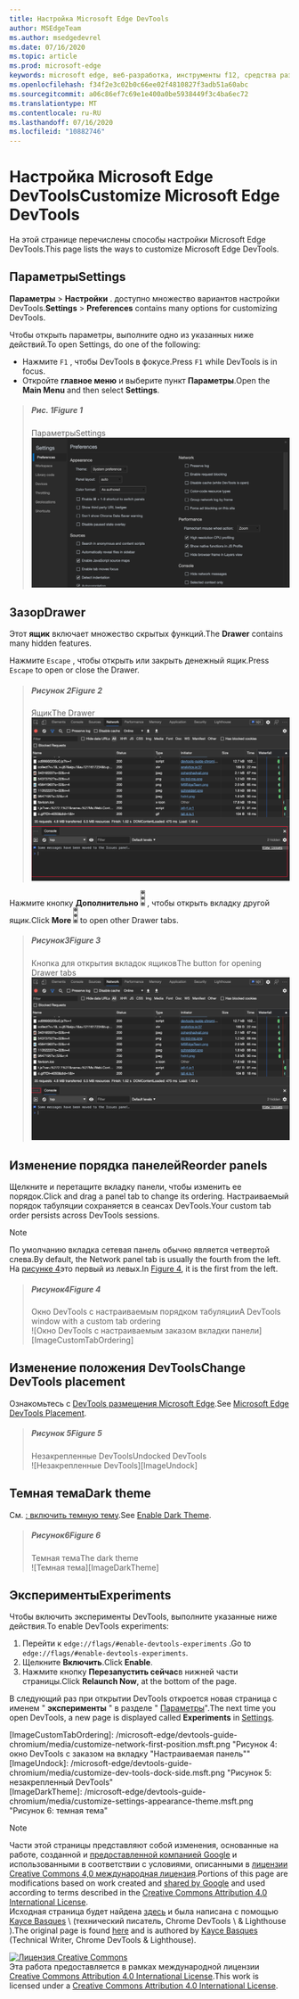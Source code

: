```yaml
---
title: Настройка Microsoft Edge DevTools
author: MSEdgeTeam
ms.author: msedgedevrel
ms.date: 07/16/2020
ms.topic: article
ms.prod: microsoft-edge
keywords: microsoft edge, веб-разработка, инструменты f12, средства разработчика
ms.openlocfilehash: f34f2e3c02b0c66ee02f4810827f3adb51a60abc
ms.sourcegitcommit: a06c86ef7c69e1e400a0be5938449f3c4ba6ec72
ms.translationtype: MT
ms.contentlocale: ru-RU
ms.lasthandoff: 07/16/2020
ms.locfileid: "10882746"
---
```

<!-- Copyright Kayce Basques 

   Licensed under the Apache License, Version 2.0 (the "License");
   you may not use this file except in compliance with the License.
   You may obtain a copy of the License at

       https://www.apache.org/licenses/LICENSE-2.0

   Unless required by applicable law or agreed to in writing, software
   distributed under the License is distributed on an "AS IS" BASIS,
   WITHOUT WARRANTIES OR CONDITIONS OF ANY KIND, either express or implied.
   See the License for the specific language governing permissions and
   limitations under the License.  -->





# <span data-ttu-id="7d2d4-103">Настройка Microsoft Edge DevTools</span><span class="sxs-lookup"><span data-stu-id="7d2d4-103">Customize Microsoft Edge DevTools</span></span>   

  

<span data-ttu-id="7d2d4-104">На этой странице перечислены способы настройки Microsoft Edge DevTools.</span><span class="sxs-lookup"><span data-stu-id="7d2d4-104">This page lists the ways to customize Microsoft Edge DevTools.</span></span>  

## <span data-ttu-id="7d2d4-105">Параметры</span><span class="sxs-lookup"><span data-stu-id="7d2d4-105">Settings</span></span>   

<span data-ttu-id="7d2d4-106">**Параметры**  >  **Настройки** . доступно множество вариантов настройки DevTools.</span><span class="sxs-lookup"><span data-stu-id="7d2d4-106">**Settings** > **Preferences** contains many options for customizing DevTools.</span></span>  

<span data-ttu-id="7d2d4-107">Чтобы открыть параметры, выполните одно из указанных ниже действий.</span><span class="sxs-lookup"><span data-stu-id="7d2d4-107">To open Settings, do one of the following:</span></span>  

*   <span data-ttu-id="7d2d4-108">Нажмите `F1` , чтобы DevTools в фокусе.</span><span class="sxs-lookup"><span data-stu-id="7d2d4-108">Press `F1` while DevTools is in focus.</span></span>  
*   <span data-ttu-id="7d2d4-109">Откройте **главное меню** и выберите пункт **Параметры**.</span><span class="sxs-lookup"><span data-stu-id="7d2d4-109">Open the **Main Menu** and then select **Settings**.</span></span>  

> ##### <span data-ttu-id="7d2d4-110">Рис. 1</span><span class="sxs-lookup"><span data-stu-id="7d2d4-110">Figure 1</span></span>  
> <span data-ttu-id="7d2d4-111">Параметры</span><span class="sxs-lookup"><span data-stu-id="7d2d4-111">Settings</span></span>  
> ![Параметры][ImageSettings]  

## <span data-ttu-id="7d2d4-113">Зазор</span><span class="sxs-lookup"><span data-stu-id="7d2d4-113">Drawer</span></span>   

<span data-ttu-id="7d2d4-114">Этот **ящик** включает множество скрытых функций.</span><span class="sxs-lookup"><span data-stu-id="7d2d4-114">The **Drawer** contains many hidden features.</span></span>  

<span data-ttu-id="7d2d4-115">Нажмите `Escape` , чтобы открыть или закрыть денежный ящик.</span><span class="sxs-lookup"><span data-stu-id="7d2d4-115">Press `Escape` to open or close the Drawer.</span></span>  

> ##### <span data-ttu-id="7d2d4-116">Рисунок 2</span><span class="sxs-lookup"><span data-stu-id="7d2d4-116">Figure 2</span></span>  
> <span data-ttu-id="7d2d4-117">Ящик</span><span class="sxs-lookup"><span data-stu-id="7d2d4-117">The Drawer</span></span>  
> ![Ящик][ImageDrawerExample]  

<span data-ttu-id="7d2d4-119">Нажмите кнопку **Дополнительно** ![ ][ImageMoreIcon] , чтобы открыть вкладку другой ящик.</span><span class="sxs-lookup"><span data-stu-id="7d2d4-119">Click **More** ![More][ImageMoreIcon]  to open other Drawer tabs.</span></span>  

> ##### <span data-ttu-id="7d2d4-120">Рисунок3</span><span class="sxs-lookup"><span data-stu-id="7d2d4-120">Figure 3</span></span>  
> <span data-ttu-id="7d2d4-121">Кнопка для открытия вкладок ящиков</span><span class="sxs-lookup"><span data-stu-id="7d2d4-121">The button for opening Drawer tabs</span></span>  
> ![Кнопка для открытия вкладок ящиков][ImageMoreDrawerTabs]  

## <span data-ttu-id="7d2d4-123">Изменение порядка панелей</span><span class="sxs-lookup"><span data-stu-id="7d2d4-123">Reorder panels</span></span>   

<span data-ttu-id="7d2d4-124">Щелкните и перетащите вкладку панели, чтобы изменить ее порядок.</span><span class="sxs-lookup"><span data-stu-id="7d2d4-124">Click and drag a panel tab to change its ordering.</span></span>  <span data-ttu-id="7d2d4-125">Настраиваемый порядок табуляции сохраняется в сеансах DevTools.</span><span class="sxs-lookup"><span data-stu-id="7d2d4-125">Your custom tab order persists across DevTools sessions.</span></span>  

> [!NOTE]
> <span data-ttu-id="7d2d4-126">По умолчанию вкладка сетевая панель обычно является четвертой слева.</span><span class="sxs-lookup"><span data-stu-id="7d2d4-126">By default, the Network panel tab is usually the fourth from the left.</span></span>  <span data-ttu-id="7d2d4-127">На [рисунке 4](#figure-4)это первый из левых.</span><span class="sxs-lookup"><span data-stu-id="7d2d4-127">In [Figure 4](#figure-4), it is the first from the left.</span></span>  

> ##### <span data-ttu-id="7d2d4-128">Рисунок4</span><span class="sxs-lookup"><span data-stu-id="7d2d4-128">Figure 4</span></span>  
> <span data-ttu-id="7d2d4-129">Окно DevTools с настраиваемым порядком табуляции</span><span class="sxs-lookup"><span data-stu-id="7d2d4-129">A DevTools window with a custom tab ordering</span></span>    
> ![Окно DevTools с настраиваемым заказом вкладки панели][ImageCustomTabOrdering]  

## <span data-ttu-id="7d2d4-131">Изменение положения DevTools</span><span class="sxs-lookup"><span data-stu-id="7d2d4-131">Change DevTools placement</span></span>   

<span data-ttu-id="7d2d4-132">Ознакомьтесь с [DevTools размещения Microsoft Edge][DevToolsPlacement].</span><span class="sxs-lookup"><span data-stu-id="7d2d4-132">See [Microsoft Edge DevTools Placement][DevToolsPlacement].</span></span>  

> ##### <span data-ttu-id="7d2d4-133">Рисунок 5</span><span class="sxs-lookup"><span data-stu-id="7d2d4-133">Figure 5</span></span>  
> <span data-ttu-id="7d2d4-134">Незакрепленные DevTools</span><span class="sxs-lookup"><span data-stu-id="7d2d4-134">Undocked DevTools</span></span>  
> ![Незакрепленные DevTools][ImageUndock]  

## <span data-ttu-id="7d2d4-136">Темная тема</span><span class="sxs-lookup"><span data-stu-id="7d2d4-136">Dark theme</span></span>   

<span data-ttu-id="7d2d4-137">См. [: включить темную тему][DarkTheme].</span><span class="sxs-lookup"><span data-stu-id="7d2d4-137">See [Enable Dark Theme][DarkTheme].</span></span>  

> ##### <span data-ttu-id="7d2d4-138">Рисунок6</span><span class="sxs-lookup"><span data-stu-id="7d2d4-138">Figure 6</span></span>  
> <span data-ttu-id="7d2d4-139">Темная тема</span><span class="sxs-lookup"><span data-stu-id="7d2d4-139">The dark theme</span></span>  
> ![Темная тема][ImageDarkTheme]  

## <span data-ttu-id="7d2d4-141">Эксперименты</span><span class="sxs-lookup"><span data-stu-id="7d2d4-141">Experiments</span></span>   

<span data-ttu-id="7d2d4-142">Чтобы включить эксперименты DevTools, выполните указанные ниже действия.</span><span class="sxs-lookup"><span data-stu-id="7d2d4-142">To enable DevTools experiments:</span></span>  

1.  <span data-ttu-id="7d2d4-143">Перейти к `edge://flags/#enable-devtools-experiments` .</span><span class="sxs-lookup"><span data-stu-id="7d2d4-143">Go to `edge://flags/#enable-devtools-experiments`.</span></span>  
1.  <span data-ttu-id="7d2d4-144">Щелкните **Включить**.</span><span class="sxs-lookup"><span data-stu-id="7d2d4-144">Click **Enable**.</span></span>  
1.  <span data-ttu-id="7d2d4-145">Нажмите кнопку **Перезапустить сейчас**в нижней части страницы.</span><span class="sxs-lookup"><span data-stu-id="7d2d4-145">Click **Relaunch Now**, at the bottom of the page.</span></span>  

<span data-ttu-id="7d2d4-146">В следующий раз при открытии DevTools откроется новая страница с именем " **эксперименты** " в разделе " [Параметры](#settings)".</span><span class="sxs-lookup"><span data-stu-id="7d2d4-146">The next time you open DevTools, a new page is displayed called **Experiments** in [Settings](#settings).</span></span>  

   

  

<!-- image links -->  

[ImageMoreIcon]: /microsoft-edge/devtools-guide-chromium/media/more-icon.msft.png  

[ImageSettings]: /microsoft-edge/devtools-guide-chromium/media/customize-settings-preferences.msft.png "Рисунок 1: параметры"  
[ImageDrawerExample]: /microsoft-edge/devtools-guide-chromium/media/customize-drawer-open.msft.png "Рисунок 2: ящик"  
[ImageMoreDrawerTabs]: /microsoft-edge/devtools-guide-chromium/media/customize-drawer-open-more-tools.msft.png "Рисунок 3: кнопка для открытия вкладок ящиков"  
[ImageCustomTabOrdering]: /microsoft-edge/devtools-guide-chromium/media/customize-network-first-position.msft.png "Рисунок 4: окно DevTools с заказом на вкладку "Настраиваемая панель""  
[ImageUndock]: /microsoft-edge/devtools-guide-chromium/media/customize-dev-tools-dock-side.msft.png "Рисунок 5: незакрепленный DevTools"  
[ImageDarkTheme]: /microsoft-edge/devtools-guide-chromium/media/customize-settings-appearance-theme.msft.png "Рисунок 6: темная тема"  

<!-- links -->  

[DevToolsPlacement]: /microsoft-edge/devtools-guide-chromium/customize/placement "Изменение положения DevTools Microsoft EDGE (Отстыковка, закрепить в нижней части, закрепить слева)"  
[DarkTheme]: /microsoft-edge/devtools-guide-chromium/customize/dark-theme "Включение темной темы в Microsoft Edge DevTools"  

> [!NOTE]
> <span data-ttu-id="7d2d4-155">Части этой страницы представляют собой изменения, основанные на работе, созданной и [предоставленной компанией Google][GoogleSitePolicies] и использованными в соответствии с условиями, описанными в [лицензии Creative Commons 4,0 международная лицензия][CCA4IL].</span><span class="sxs-lookup"><span data-stu-id="7d2d4-155">Portions of this page are modifications based on work created and [shared by Google][GoogleSitePolicies] and used according to terms described in the [Creative Commons Attribution 4.0 International License][CCA4IL].</span></span>  
> <span data-ttu-id="7d2d4-156">Исходная страница будет найдена [здесь](https://developers.google.com/web/tools/chrome-devtools/customize/index) и была написана с помощью [Kayce Basques][KayceBasques] \ (технический писатель, Chrome DevTools \ & Lighthouse \).</span><span class="sxs-lookup"><span data-stu-id="7d2d4-156">The original page is found [here](https://developers.google.com/web/tools/chrome-devtools/customize/index) and is authored by [Kayce Basques][KayceBasques] \(Technical Writer, Chrome DevTools \& Lighthouse\).</span></span>  

[![Лицензия Creative Commons][CCby4Image]][CCA4IL]  
<span data-ttu-id="7d2d4-158">Эта работа предоставляется в рамках международной лицензии [Creative Commons Attribution 4.0 International License][CCA4IL].</span><span class="sxs-lookup"><span data-stu-id="7d2d4-158">This work is licensed under a [Creative Commons Attribution 4.0 International License][CCA4IL].</span></span>  

[CCA4IL]: https://creativecommons.org/licenses/by/4.0  
[CCby4Image]: https://i.creativecommons.org/l/by/4.0/88x31.png  
[GoogleSitePolicies]: https://developers.google.com/terms/site-policies  
[KayceBasques]: https://developers.google.com/web/resources/contributors/kaycebasques  
